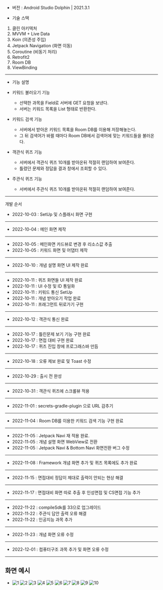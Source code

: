 - 버전 : Android Studio Dolphin | 2021.3.1

- 기술 스택

1. 클린 아키텍처
2. MVVM + Live Data
3. Koin (의존성 주입)
4. Jetpack Navigation (화면 이동)
5. Coroutine (비동기 처리)
6. Retrofit2
7. Room DB
8. ViewBinding

---

- 기능 설명

- 키워드 불러오기 기능
  - 선택한 과목을 Field로 서버에 GET 요청을 보낸다.
  - 서버는 키워드 목록을 List<String> 형태로 반환한다.

- 키워드 검색 기능
  - 서버에서 받아온 키워드 목록을 Room DB를 이용해 저장해놓는다.
  - 그 뒤 검색어가 바뀔 때마다 Room DB에서 검색어에 맞는 키워드들을 불러온다.

- 객관식 퀴즈 기능
  - 서버에서 객관식 퀴즈 10개를 받아온뒤 적절히 랜덤하여 보여준다.
  - 틀렸던 문제와 정답을 결과 창에서 조회할 수 있다.

- 주관식 퀴즈 기능
  - 서버에서 주관식 퀴즈 10개를 받아온뒤 적절히 랜덤하여 보여준다.
  

---

개발 순서
- 2022-10-03 : SetUp 및 스플래시 화면 구현
---

- 2022-10-04 : 메인 화면 제작
---

- 2022-10-05 : 메인화면 카드뷰로 변경 후 리소스값 추출
- 2022-10-05 : 키워드 화면 및 어댑터 제작
---

- 2022-10-10 : 개념 설명 화면 UI 제작 완료
---

- 2022-10-11 : 퀴즈 화면들 UI 제작 완료
- 2022-10-11 : UI 수정 및 ID 통일화
- 2022-10-11 : 키워드 통신 SetUp
- 2022-10-11 : 개념 받아오기 작업 완료
- 2022-10-11 : 프래그먼트 뒤로가기 구현
---

- 2022-10-12 : 객관식 통신 완료
---

- 2022-10-17 : 틀린문제 보기 기능 구현 완료
- 2022-10-17 : 면접 대비 구현 완료
- 2022-10-17 : 퀴즈 진입 창에 프로그래스바 만듬
---

- 2022-10-18 : 오류 제보 완료 및 Toast 수정
---

- 2022-10-29 : 출시 전 완성
---


- 2022-10-31 : 객관식 퀴즈에 스크롤뷰 적용
---

- 2022-11-01 : secrets-gradle-plugin 으로 URL 감추기
---

- 2022-11-04 : Room DB를 이용한 키워드 검색 기능 구현 완료
---

- 2022-11-05 : Jetpack Navi 재 적용 완료.
- 2022-11-05 : 개념 설명 화면 WebView로 전환
- 2022-11-05 : Jetpack Navi & Bottom Navi 화면전환 버그 수정
---

- 2022-11-08 : Framework 개념 화면 추가 및 퀴즈 목록에도 추가 완료
---

- 2022-11-15 : 면접대비 정답이 제대로 출력이 안되는 현상 해결
---

- 2022-11-17 : 면접대비 화면 따로 추출 후 인성면접 및 CS면접 기능 추가
---

- 2022-11-22 : compileSdk를 33으로 업그레이드
- 2022-11-22 : 주관식 답안 출력 오류 해결
- 2022-11-22 : 인공지능 과목 추가
---

- 2022-11-23 : 개념 화면 오류 수정
---

- 2022-12-01 : 컴퓨터구조 과목 추가 및 화면 오류 수정
---

## 화면 예시 ##
- ![1](https://user-images.githubusercontent.com/68932465/204839282-6499c1d9-3b8a-43cc-ba41-88c3c3dbb2ab.jpg)
![2](https://user-images.githubusercontent.com/68932465/204839289-99af6104-155c-41b2-a7e6-d15664abbe6a.jpg)
![3](https://user-images.githubusercontent.com/68932465/204839294-21757c2e-b062-4b7b-aeda-5ff228ba276a.jpg)
![4](https://user-images.githubusercontent.com/68932465/204839295-d6cf852f-926a-46ea-b57b-e702f975a5ad.jpg)
![5](https://user-images.githubusercontent.com/68932465/204839298-1a018e98-4173-409f-a4dd-249f353cd2ff.jpg)
![6](https://user-images.githubusercontent.com/68932465/204839302-3766f772-6efa-497d-93e1-87fefe52e5c2.jpg)
![7](https://user-images.githubusercontent.com/68932465/204839304-bef56d10-5a84-4926-9832-7a6c9664e911.jpg)
![8](https://user-images.githubusercontent.com/68932465/204839306-7f75482b-c208-48f2-937d-540a458b3a3e.jpg)
![9](https://user-images.githubusercontent.com/68932465/204839309-570f9285-4384-47d0-8596-fa6d2791561e.jpg)
![10](https://user-images.githubusercontent.com/68932465/204839311-5af44e8a-c7a8-49c9-b8c6-11c9321a69c0.jpg)
